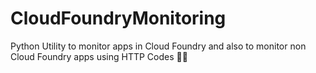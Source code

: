 # CloudFoundryMonitoring
Python Utility to monitor apps in Cloud Foundry and also to monitor non Cloud Foundry apps using HTTP Codes :rocket::rocket:
